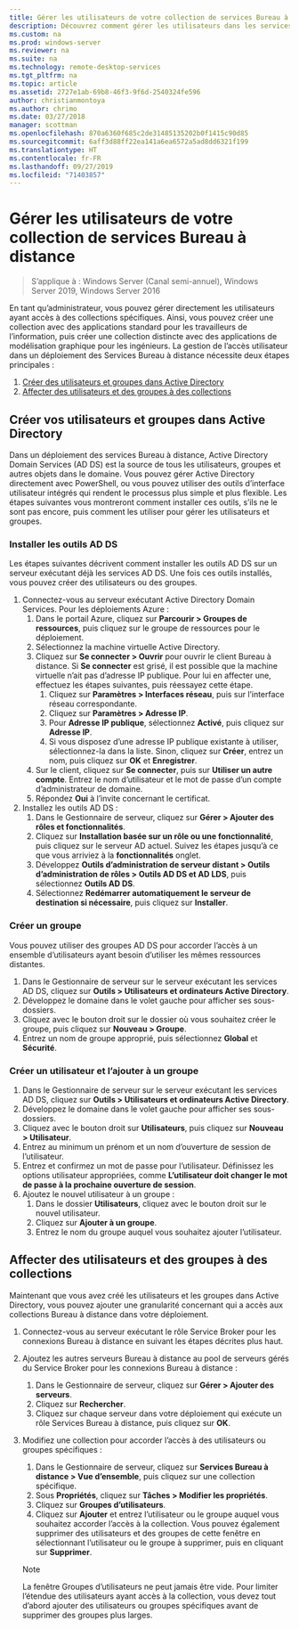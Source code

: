 ```yaml
---
title: Gérer les utilisateurs de votre collection de services Bureau à distance
description: Découvrez comment gérer les utilisateurs dans les services Bureau à distance.
ms.custom: na
ms.prod: windows-server
ms.reviewer: na
ms.suite: na
ms.technology: remote-desktop-services
ms.tgt_pltfrm: na
ms.topic: article
ms.assetid: 2727e1ab-69b8-46f3-9f6d-2540324fe596
author: christianmontoya
ms.author: chrimo
ms.date: 03/27/2018
manager: scottman
ms.openlocfilehash: 870a6360f685c2de31485135202b0f1415c90d85
ms.sourcegitcommit: 6aff3d88ff22ea141a6ea6572a5ad8dd6321f199
ms.translationtype: HT
ms.contentlocale: fr-FR
ms.lasthandoff: 09/27/2019
ms.locfileid: "71403857"
---
```

# <a name="manage-users-in-your-rds-collection"></a>Gérer les utilisateurs de votre collection de services Bureau à distance

>S’applique à : Windows Server (Canal semi-annuel), Windows Server 2019, Windows Server 2016

En tant qu’administrateur, vous pouvez gérer directement les utilisateurs ayant accès à des collections spécifiques. Ainsi, vous pouvez créer une collection avec des applications standard pour les travailleurs de l’information, puis créer une collection distincte avec des applications de modélisation graphique pour les ingénieurs. La gestion de l’accès utilisateur dans un déploiement des Services Bureau à distance nécessite deux étapes principales :

1.  [Créer des utilisateurs et groupes dans Active Directory](#create-your-users-and-groups-in-active-directory)
2.  [Affecter des utilisateurs et des groupes à des collections](#assign-users-and-groups-to-collections)


## <a name="create-your-users-and-groups-in-active-directory"></a>Créer vos utilisateurs et groupes dans Active Directory

Dans un déploiement des services Bureau à distance, Active Directory Domain Services (AD DS) est la source de tous les utilisateurs, groupes et autres objets dans le domaine. Vous pouvez gérer Active Directory directement avec PowerShell, ou vous pouvez utiliser des outils d’interface utilisateur intégrés qui rendent le processus plus simple et plus flexible. Les étapes suivantes vous montreront comment installer ces outils, s’ils ne le sont pas encore, puis comment les utiliser pour gérer les utilisateurs et groupes.

### <a name="install-ad-ds-tools"></a>Installer les outils AD DS

Les étapes suivantes décrivent comment installer les outils AD DS sur un serveur exécutant déjà les services AD DS. Une fois ces outils installés, vous pouvez créer des utilisateurs ou des groupes.

1. Connectez-vous au serveur exécutant Active Directory Domain Services. Pour les déploiements Azure :
   1. Dans le portail Azure, cliquez sur **Parcourir > Groupes de ressources**, puis cliquez sur le groupe de ressources pour le déploiement.
   2. Sélectionnez la machine virtuelle Active Directory.
   3. Cliquez sur **Se connecter > Ouvrir** pour ouvrir le client Bureau à distance. Si **Se connecter** est grisé, il est possible que la machine virtuelle n’ait pas d’adresse IP publique. Pour lui en affecter une, effectuez les étapes suivantes, puis réessayez cette étape.
      1. Cliquez sur **Paramètres > Interfaces réseau**, puis sur l’interface réseau correspondante.
      2. Cliquez sur **Paramètres > Adresse IP**.
      3. Pour **Adresse IP publique**, sélectionnez **Activé**, puis cliquez sur **Adresse IP**.
      4. Si vous disposez d’une adresse IP publique existante à utiliser, sélectionnez-la dans la liste. Sinon, cliquez sur **Créer**, entrez un nom, puis cliquez sur **OK** et **Enregistrer**.
   4. Sur le client, cliquez sur **Se connecter**, puis sur **Utiliser un autre compte**. Entrez le nom d’utilisateur et le mot de passe d’un compte d’administrateur de domaine.
   5. Répondez **Oui** à l’invite concernant le certificat.
2. Installez les outils AD DS :
   1. Dans le Gestionnaire de serveur, cliquez sur **Gérer > Ajouter des rôles et fonctionnalités**.
   2. Cliquez sur **Installation basée sur un rôle ou une fonctionnalité**, puis cliquez sur le serveur AD actuel. Suivez les étapes jusqu’à ce que vous arriviez à la **fonctionnalités** onglet.
   3. Développez **Outils d’administration de serveur distant > Outils d’administration de rôles > Outils AD DS et AD LDS**, puis sélectionnez **Outils AD DS**.
   4. Sélectionnez **Redémarrer automatiquement le serveur de destination si nécessaire**, puis cliquez sur **Installer**.

### <a name="create-a-group"></a>Créer un groupe

Vous pouvez utiliser des groupes AD DS pour accorder l’accès à un ensemble d’utilisateurs ayant besoin d’utiliser les mêmes ressources distantes.

1. Dans le Gestionnaire de serveur sur le serveur exécutant les services AD DS, cliquez sur **Outils > Utilisateurs et ordinateurs Active Directory**.
2. Développez le domaine dans le volet gauche pour afficher ses sous-dossiers.
3. Cliquez avec le bouton droit sur le dossier où vous souhaitez créer le groupe, puis cliquez sur **Nouveau > Groupe**.
4. Entrez un nom de groupe approprié, puis sélectionnez **Global** et **Sécurité**.

### <a name="create-a-user-and-add-to-a-group"></a>Créer un utilisateur et l’ajouter à un groupe
1. Dans le Gestionnaire de serveur sur le serveur exécutant les services AD DS, cliquez sur **Outils > Utilisateurs et ordinateurs Active Directory**.
2. Développez le domaine dans le volet gauche pour afficher ses sous-dossiers.
3. Cliquez avec le bouton droit sur **Utilisateurs**, puis cliquez sur **Nouveau > Utilisateur**.
4. Entrez au minimum un prénom et un nom d’ouverture de session de l’utilisateur.
5. Entrez et confirmez un mot de passe pour l’utilisateur. Définissez les options utilisateur appropriées, comme **L’utilisateur doit changer le mot de passe à la prochaine ouverture de session**.
6. Ajoutez le nouvel utilisateur à un groupe :
   1. Dans le dossier **Utilisateurs**, cliquez avec le bouton droit sur le nouvel utilisateur.
   2. Cliquez sur **Ajouter à un groupe**.
   3. Entrez le nom du groupe auquel vous souhaitez ajouter l’utilisateur.

## <a name="assign-users-and-groups-to-collections"></a>Affecter des utilisateurs et des groupes à des collections
Maintenant que vous avez créé les utilisateurs et les groupes dans Active Directory, vous pouvez ajouter une granularité concernant qui a accès aux collections Bureau à distance dans votre déploiement.

1. Connectez-vous au serveur exécutant le rôle Service Broker pour les connexions Bureau à distance en suivant les étapes décrites plus haut.
2. Ajoutez les autres serveurs Bureau à distance au pool de serveurs gérés du Service Broker pour les connexions Bureau à distance :
   1. Dans le Gestionnaire de serveur, cliquez sur **Gérer > Ajouter des serveurs**.
   2. Cliquez sur **Rechercher**.
   3. Cliquez sur chaque serveur dans votre déploiement qui exécute un rôle Services Bureau à distance, puis cliquez sur **OK**.
3. Modifiez une collection pour accorder l’accès à des utilisateurs ou groupes spécifiques :
   1. Dans le Gestionnaire de serveur, cliquez sur **Services Bureau à distance > Vue d’ensemble**, puis cliquez sur une collection spécifique.
   2. Sous **Propriétés**, cliquez sur **Tâches > Modifier les propriétés**.
   3. Cliquez sur **Groupes d’utilisateurs**.
   4. Cliquez sur **Ajouter** et entrez l’utilisateur ou le groupe auquel vous souhaitez accorder l’accès à la collection. Vous pouvez également supprimer des utilisateurs et des groupes de cette fenêtre en sélectionnant l’utilisateur ou le groupe à supprimer, puis en cliquant sur **Supprimer**. 
   
   >[!NOTE] 
   > La fenêtre Groupes d’utilisateurs ne peut jamais être vide. Pour limiter l’étendue des utilisateurs ayant accès à la collection, vous devez tout d’abord ajouter des utilisateurs ou groupes spécifiques avant de supprimer des groupes plus larges.